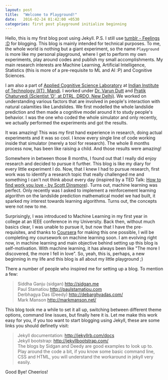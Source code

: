 ```yaml
---
layout: post
title:  "Welcome to Playground!"
date:   2016-02-24 01:42:00 +0530
categories: first post playground initialize beginning
---
```

Hello, this is my first blog post using Jekyll. P.S. I still use [tumblr - Feelings :D][tumblr] for blogging. This blog is mainly intended for technical purposes. To me, the whole world is nothing but a giant experiment, so the name `Playground` is more like my personal playground, where I get to perform my own experiments, play around codes and publish my small accomplishments. My main research interests are Machine Learning, Artificial Intelligence, Statistics (this is more of a pre-requisite to ML and AI :P) and Cognitive Sciences.

I am also a part of <a href="pratik.acslab.org">Applied Cognitive Science Laboratory</a> at <a href="http://iitmandi.ac.in/">Indian Institute of Technology (IIT), Mandi</a>. I worked under <a href="faculty.iitmandi.ac.in/~varun/">Dr. Varun Dutt</a> and <a href="https://www.researchgate.net/profile/Pratik_Chaturvedi">Pratik Chaturvedi (Scientist 'D', at DTRL, DRDO, New Delhi)</a>. We worked on understanding various factors that are involved in people's interaction with natural calamities like Landslides. We first modelled the whole landslide prediction and then made a cognitive model around it to study people's behavior. I was the one who coded the whole simulator and only recently, we actually performed the experiments and got the results.

It was amazing! This was my first hand experience in research, doing actual experiments and it was so cool. I know every single line of code working inside that simulator (merely a tool for research). The whole 8 months process now, has been like raising a child. And those results were amazing!

Somewhere in between those 8 months, I found out that I really did enjoy research and decided to pursue it further. This blog is like my diary for every little experiment I do. Now, that I knew I had to pursue research, first work was to identify a research topic that really challenged me and something I can't not think about every day (inspired by a TED Talk: <a href="https://www.ted.com/talks/scott_dinsmore_how_to_find_work_you_love">How to find work you love - by Scott Dinsmore</a>). Turns out, machine learning was perfect. Only recently was I asked to implement a reinforcement learning algorithm on the landslide prediction mathematical model we had built, it sparked my interest towards learning algorithms. Turns out, the concepts were not new to me.

Surprisingly, I was introduced to Machine Learning in my first year in college at an IEEE conference in my University. Back then, without much basics clear, I was unable to pursue it, but now that I have the pre-requisites, and thanks to <a href="http://coursera.org">Coursera</a> for making this one possible, I will be completing my coursework on machine learning soon. I am evolving right now, in machine learning and main objective behind setting up this blog is self-motivation. With machine learning, it has always been like "The more I discovered, the more I fell in love". So, yeah, this is, perhaps, a new beginning in my life and this blog is all about my little playground ;)

There a number of people who inspired me for setting up a blog. To mention a few: <br>
> Siddha Ganju (sidgan) <a href="http://sidgan.me">http://sidgan.me</a> <br>
> Paul Stamatiou <a href="http://paulstamatiou.com/10-years-blogging/">http://paulstamatiou.com</a><br>
> Derbhagya Das (Deedy) <a href="http://debarghyadas.com/">http://debarghyadas.com/</a><br>
> Mark Manson <a href="http://markmanson.net/">http://markmanson.net/</a>

This blog took me a while to set it all up, switching between different theme options, command line issues, but finally here it is. Let me make this work easy for you, if you too want to start blogging using Jekyll, these are some links you should definetly visit: <br>
> Jekyll documentation: <a href="http://jekyllrb.com/docs">http://jekyllrb.com/docs</a> <br>
> Jekyll bootstrap: <a href="http://jekyllbootstrap.com/">http://jekyllbootstrap.com/</a> <br>
> The blogs by Sidgan and Deedy are good examples to look up to.<br>
> Play around the code a bit, if you know some basic command line, CSS and HTML, you will understand the workaround in jekyll very easily.

Good Bye! Cheerios!

[tumblr]: http://aarora.tumblr.com
